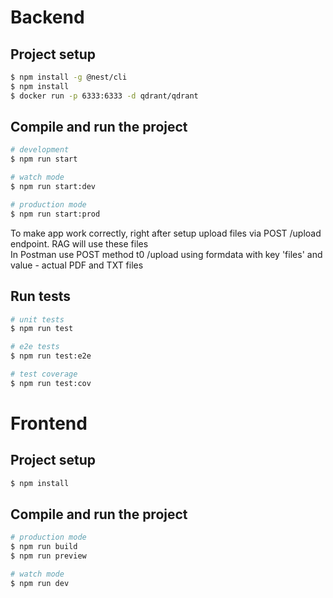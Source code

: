 # Backend

## Project setup

```bash
$ npm install -g @nest/cli
$ npm install
$ docker run -p 6333:6333 -d qdrant/qdrant
```


## Compile and run the project

```bash
# development
$ npm run start

# watch mode
$ npm run start:dev

# production mode
$ npm run start:prod
```
To make app work correctly, right after setup upload files via POST /upload endpoint. RAG will use these files  
In Postman use POST method t0 /upload using formdata with key 'files' and value - actual PDF and TXT files
## Run tests

```bash
# unit tests
$ npm run test

# e2e tests
$ npm run test:e2e

# test coverage
$ npm run test:cov
```

# Frontend

## Project setup

```bash
$ npm install
```

## Compile and run the project

```bash
# production mode
$ npm run build
$ npm run preview

# watch mode
$ npm run dev
```